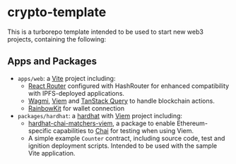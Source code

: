 # crypto-template

This is a turborepo template intended to be used to start new web3 projects, containing the following:

## Apps and Packages

- `apps/web`: a [Vite](https://vitejs.dev) project including:
    - [React Router](https://reactrouter.com/en/main) configured with HashRouter for enhanced compatibility with IPFS-deployed applications.
    - [Wagmi](https://wagmi.sh/), [Viem](https://viem.sh/) and [TanStack Query](https://tanstack.com/query/latest) to handle blockchain actions.
    - [RainbowKit](https://www.rainbowkit.com/) for wallet connection
- `packages/hardhat`: a [hardhat](https://hardhat.org/) with [Viem](https://viem.sh/) project including:
    -  [hardhat-chai-matchers-viem](https://www.npmjs.com/package/hardhat-chai-matchers-viem), a package to enable Ethereum-specific capabilities to [Chai](https://www.chaijs.com/) for testing when using Viem.
    -  A simple example `Counter` contract, including source code, test and ignition deployment scripts. Intended to be used with the sample Vite application.
